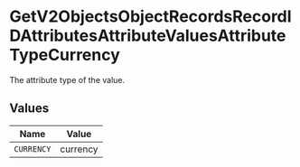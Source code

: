 # GetV2ObjectsObjectRecordsRecordIDAttributesAttributeValuesAttributeTypeCurrency

The attribute type of the value.


## Values

| Name       | Value      |
| ---------- | ---------- |
| `CURRENCY` | currency   |